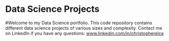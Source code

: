 # Data Science Projects

#Welcome to my Data Science portfolio. This code repository contains different data science projects of various sizes and complexity. Contact me on LinkedIn if you have any questions: www.linkedin.com/in/christopherelce
